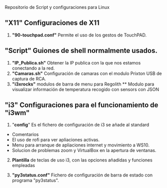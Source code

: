 Repositorio de Script y configuraciones para Linux


## "X11" Configuraciones de X11
1. **"90-touchpad.conf"** Permite el uso de los gestos de TouchPAD.

## "Script" Guiones de shell normalmente usados.
1. **"IP_Publica.sh"** Obtener la IP publica con la que nos estamos conectando a la red.
2. **"Camaras.sh"** Configuración de camaras con el modulo Prixton USB de captura de RCA.
3. **"i3xrocks\"** modulos de barra de menu para Regolith
   **  Modulo para visualizar información de temperatura recogido con sensors con JSON


## "i3" Configuraciones para el funcionamiento de "i3wm" 
1. "**config**" Es el fichero de configuración de i3 se añade al standard
 * Comentarios
 * El uso de rofi para ver apliaciones activas.
 * Menu para arranque de apliaciones internet y movimiento a WS10.
 * Solucion de problemas zoom y VirtualBox en la apertura de ventanas.
2. **Plantilla** de teclas de uso i3, con las opciones añadidas y funciones empleadas

3. **"py3status.conf"**  Fichero de configuración de barra de estado con programa "py3status".

